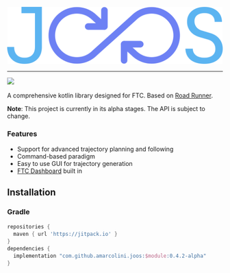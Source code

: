 
![logo](logo.svg)

---

[![](https://jitpack.io/v/amarcolini/joos.svg?style=flat-square)](https://jitpack.io/#amarcolini/joos)

A comprehensive kotlin library designed for FTC. Based on [Road Runner](https://github.com/acmerobotics/road-runner).

**Note**: This project is currently in its alpha stages. The API is subject to change.

### Features
- Support for advanced trajectory planning and following
- Command-based paradigm
- Easy to use GUI for trajectory generation
- [FTC Dashboard](https://github.com/acmerobotics/ftc-dashboard) built in

## Installation

### Gradle

```gradle
repositories {
  maven { url 'https://jitpack.io' }
}
dependencies {
  implementation "com.github.amarcolini.joos:$module:0.4.2-alpha"
}
```
